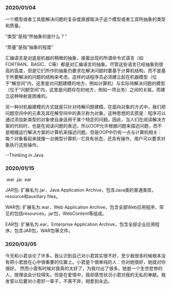 ### 2020/01/04
一个模型或者工具能解决问题的复杂度直接取决于这个模型或者工具所抽象的类型和质量。  

“类型”是指“所抽象的是什么？”  

“质量”是指“抽象的程度”  

汇编语言是对底层机器的稍微的抽象，接着出现的所谓命令式语言（如FORTRAN、BASIC、C等）都是对汇编语言的抽象。尽管这些语言已经抽象到很高的高度，但是它们所作的抽象仍要求在解决问题时要基于计算机结构，而不是基于所要解决的问题的结构来考虑。这样的话程序员必须建立起在机器模型（位于“解空间”内，这里是对问题建模的地方，例如计算机）与实际待解决问题的模型（位于“问题空间”内，这里是问题存在的地方，例如一项业务）之间的关联。而建立这种映射是困难的。  

另一种对机器建模的方式就是只针对待解问题建模。在面向对象的方式中，我们把问题空间中的元素及其在解空间中的表示称为对象。这种思想的实质是：程序可以通过添加新类型的对象使自身适用于某个特定的问题。因此，当人们在阅读解决方案的代码时，也是在阅读问题的表述。所以OOP允许根据问题来描述问题，而不是根据运行解决方案的计算机来描述问题。但是OOP中仍有一点与计算机相关：每个对象看起来就像一台微型计算机--它具有状态，还具有操作，用户可以要求对象执行这些操作。

--Thinking in Java

### 2020/01/15

.war .jar. ear

JAR包: 扩展名为.jar，Java Application Archive，包含Java类的普通类库，resource和auxiliary files。

WAR包: 扩展名为.war，Web Application Archive，包含全部Web应用程序，常见的包括resources，jar包，WebContent等组成。

EAR包: 扩展名为.ear，Enterprise Application Archive，包含全部企业应用程序，包含JAR包，WAR包等文件。

### 2020/03/05

今天和小君谈论了许多。我认识到自己对小君其实很不好，至少我很多时候根本没有把小君放在心中很重要的位置上。小君是个很单纯的人：你对她很好，她就对你很好。
然而小君有时候对我真的太好了，为我付出了很多。她是一个生世悲惨的人，按理说会计较得失。但是在爱情中，我却感觉状况小君对我的无私的奉献。我发誓以后要对小君好一辈子，不离不弃，相爱到永远。